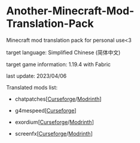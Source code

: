 # Another-Minecraft-Mod-Translation-Pack
Minecraft mod translation pack for personal use&lt;3

target language: Simplified Chinese (简体中文)

target game information: 1.19.4 with Fabric

last update: 2023/04/06

Translated mods list:

- chatpatches[[Curseforge](https://www.curseforge.com/minecraft/mc-mods/chatpatches)/[Modrinth](https://modrinth.com/mod/chatpatches)]

- g4mespeed[[Curseforge](https://www.curseforge.com/minecraft/mc-mods/g4mespeed)]

- exordium[[Curseforge](https://www.curseforge.com/minecraft/mc-mods/exordium)/[Modrinth](https://modrinth.com/mod/exordium)]

- screenfx[[Curseforge](https://www.curseforge.com/minecraft/mc-mods/screenfx)/[Modrinth](https://modrinth.com/mod/screenfx)]
